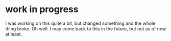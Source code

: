 # work in progress
I was working on this quite a bit, but changed something and the whole thing broke. Oh well.
I may come back to this in the future, but not as of now at least.
